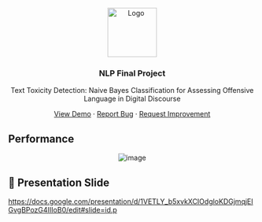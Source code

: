 <br />
<div align="center">
  <a href="https://github.com/othneildrew/Best-README-Template">
    <img src="https://github.com/annisauswa/neural-network_credit-default-classification/assets/91132619/cf37845a-a886-4346-a886-aba10adcc516" alt="Logo" width="100" height="100">
  </a>

  <h3 align="center">NLP Final Project</h3>
  <p>Text Toxicity Detection: Naive Bayes Classification for Assessing Offensive Language in Digital Discourse
</p>

  <p align="center">
    <a href="bit.ly/video-ai-credit-default">View Demo</a>
    ·
    <a href="https://github.com/annisauswa/NLP_NB_text-toxicity-detection/issues">Report Bug</a>
    ·
    <a href="https://github.com/annisauswa/NLP_NB_text-toxicity-detection//issues">Request Improvement</a>
  </p>
</div>

## Performance
<div align="center">
  <img src="https://github.com/annisauswa/NLP_NB_text-toxicity-detection/assets/91132619/d4da7a34-dfd6-4fe5-a1b8-0481e74fa735" alt="image" >
</div>


## 📁 Presentation Slide
https://docs.google.com/presentation/d/1VETLY_b5xvkXCIOdgloKDGjmqjEIGvgBPozG4IIIoB0/edit#slide=id.p
